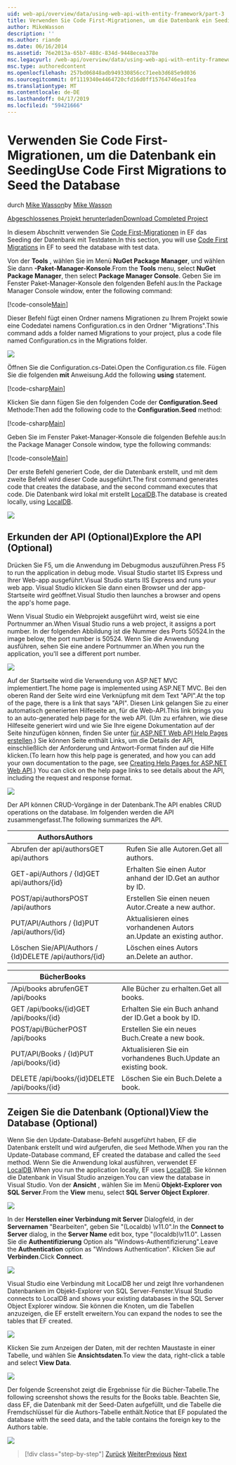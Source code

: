 ```yaml
---
uid: web-api/overview/data/using-web-api-with-entity-framework/part-3
title: Verwenden Sie Code First-Migrationen, um die Datenbank ein Seeding | Microsoft-Dokumentation
author: MikeWasson
description: ''
ms.author: riande
ms.date: 06/16/2014
ms.assetid: 76e2013a-65b7-488c-834d-9448ecea378e
msc.legacyurl: /web-api/overview/data/using-web-api-with-entity-framework/part-3
msc.type: authoredcontent
ms.openlocfilehash: 257bd06848adb949330856cc71eeb3d685e9d036
ms.sourcegitcommit: 0f1119340e4464720cfd16d0ff15764746ea1fea
ms.translationtype: MT
ms.contentlocale: de-DE
ms.lasthandoff: 04/17/2019
ms.locfileid: "59421666"
---
```

# <a name="use-code-first-migrations-to-seed-the-database"></a><span data-ttu-id="bef68-102">Verwenden Sie Code First-Migrationen, um die Datenbank ein Seeding</span><span class="sxs-lookup"><span data-stu-id="bef68-102">Use Code First Migrations to Seed the Database</span></span>

<span data-ttu-id="bef68-103">durch [Mike Wasson](https://github.com/MikeWasson)</span><span class="sxs-lookup"><span data-stu-id="bef68-103">by [Mike Wasson](https://github.com/MikeWasson)</span></span>

[<span data-ttu-id="bef68-104">Abgeschlossenes Projekt herunterladen</span><span class="sxs-lookup"><span data-stu-id="bef68-104">Download Completed Project</span></span>](https://github.com/MikeWasson/BookService)

<span data-ttu-id="bef68-105">In diesem Abschnitt verwenden Sie [Code First-Migrationen](https://msdn.microsoft.com/data/jj591621) in EF das Seeding der Datenbank mit Testdaten.</span><span class="sxs-lookup"><span data-stu-id="bef68-105">In this section, you will use [Code First Migrations](https://msdn.microsoft.com/data/jj591621) in EF to seed the database with test data.</span></span>

<span data-ttu-id="bef68-106">Von der **Tools** , wählen Sie im Menü **NuGet Package Manager**, und wählen Sie dann **-Paket-Manager-Konsole**.</span><span class="sxs-lookup"><span data-stu-id="bef68-106">From the **Tools** menu, select **NuGet Package Manager**, then select **Package Manager Console**.</span></span> <span data-ttu-id="bef68-107">Geben Sie im Fenster Paket-Manager-Konsole den folgenden Befehl aus:</span><span class="sxs-lookup"><span data-stu-id="bef68-107">In the Package Manager Console window, enter the following command:</span></span>

[!code-console[Main](part-3/samples/sample1.cmd)]

<span data-ttu-id="bef68-108">Dieser Befehl fügt einen Ordner namens Migrationen zu Ihrem Projekt sowie eine Codedatei namens Configuration.cs in den Ordner "Migrations".</span><span class="sxs-lookup"><span data-stu-id="bef68-108">This command adds a folder named Migrations to your project, plus a code file named Configuration.cs in the Migrations folder.</span></span>

![](part-3/_static/image1.png)

<span data-ttu-id="bef68-109">Öffnen Sie die Configuration.cs-Datei.</span><span class="sxs-lookup"><span data-stu-id="bef68-109">Open the Configuration.cs file.</span></span> <span data-ttu-id="bef68-110">Fügen Sie die folgenden **mit** Anweisung.</span><span class="sxs-lookup"><span data-stu-id="bef68-110">Add the following **using** statement.</span></span>

[!code-csharp[Main](part-3/samples/sample2.cs)]

<span data-ttu-id="bef68-111">Klicken Sie dann fügen Sie den folgenden Code der **Configuration.Seed** Methode:</span><span class="sxs-lookup"><span data-stu-id="bef68-111">Then add the following code to the **Configuration.Seed** method:</span></span>

[!code-csharp[Main](part-3/samples/sample3.cs)]

<span data-ttu-id="bef68-112">Geben Sie im Fenster Paket-Manager-Konsole die folgenden Befehle aus:</span><span class="sxs-lookup"><span data-stu-id="bef68-112">In the Package Manager Console window, type the following commands:</span></span>

[!code-console[Main](part-3/samples/sample4.cmd)]

<span data-ttu-id="bef68-113">Der erste Befehl generiert Code, der die Datenbank erstellt, und mit dem zweite Befehl wird dieser Code ausgeführt.</span><span class="sxs-lookup"><span data-stu-id="bef68-113">The first command generates code that creates the database, and the second command executes that code.</span></span> <span data-ttu-id="bef68-114">Die Datenbank wird lokal mit erstellt [LocalDB](https://msdn.microsoft.com/library/hh510202.aspx).</span><span class="sxs-lookup"><span data-stu-id="bef68-114">The database is created locally, using [LocalDB](https://msdn.microsoft.com/library/hh510202.aspx).</span></span>

![](part-3/_static/image2.png)

## <a name="explore-the-api-optional"></a><span data-ttu-id="bef68-115">Erkunden der API (Optional)</span><span class="sxs-lookup"><span data-stu-id="bef68-115">Explore the API (Optional)</span></span>

<span data-ttu-id="bef68-116">Drücken Sie F5, um die Anwendung im Debugmodus auszuführen.</span><span class="sxs-lookup"><span data-stu-id="bef68-116">Press F5 to run the application in debug mode.</span></span> <span data-ttu-id="bef68-117">Visual Studio startet IIS Express und Ihrer Web-app ausgeführt.</span><span class="sxs-lookup"><span data-stu-id="bef68-117">Visual Studio starts IIS Express and runs your web app.</span></span> <span data-ttu-id="bef68-118">Visual Studio klicken Sie dann einen Browser und der app-Startseite wird geöffnet.</span><span class="sxs-lookup"><span data-stu-id="bef68-118">Visual Studio then launches a browser and opens the app's home page.</span></span>

<span data-ttu-id="bef68-119">Wenn Visual Studio ein Webprojekt ausgeführt wird, weist sie eine Portnummer an.</span><span class="sxs-lookup"><span data-stu-id="bef68-119">When Visual Studio runs a web project, it assigns a port number.</span></span> <span data-ttu-id="bef68-120">In der folgenden Abbildung ist die Nummer des Ports 50524.</span><span class="sxs-lookup"><span data-stu-id="bef68-120">In the image below, the port number is 50524.</span></span> <span data-ttu-id="bef68-121">Wenn Sie die Anwendung ausführen, sehen Sie eine andere Portnummer an.</span><span class="sxs-lookup"><span data-stu-id="bef68-121">When you run the application, you'll see a different port number.</span></span>

![](part-3/_static/image3.png)

<span data-ttu-id="bef68-122">Auf der Startseite wird die Verwendung von ASP.NET MVC implementiert.</span><span class="sxs-lookup"><span data-stu-id="bef68-122">The home page is implemented using ASP.NET MVC.</span></span> <span data-ttu-id="bef68-123">Bei den oberen Rand der Seite wird eine Verknüpfung mit dem Text "API".</span><span class="sxs-lookup"><span data-stu-id="bef68-123">At the top of the page, there is a link that says "API".</span></span> <span data-ttu-id="bef68-124">Diesen Link gelangen Sie zu einer automatisch generierten Hilfeseite an, für die Web-API.</span><span class="sxs-lookup"><span data-stu-id="bef68-124">This link brings you to an auto-generated help page for the web API.</span></span> <span data-ttu-id="bef68-125">(Um zu erfahren, wie diese Hilfeseite generiert wird und wie Sie Ihre eigene Dokumentation auf der Seite hinzufügen können, finden Sie unter [für ASP.NET Web API Help Pages erstellen](../../getting-started-with-aspnet-web-api/creating-api-help-pages.md).) Sie können Seite enthält Links, um die Details der API, einschließlich der Anforderung und Antwort-Format finden auf die Hilfe klicken.</span><span class="sxs-lookup"><span data-stu-id="bef68-125">(To learn how this help page is generated, and how you can add your own documentation to the page, see [Creating Help Pages for ASP.NET Web API](../../getting-started-with-aspnet-web-api/creating-api-help-pages.md).) You can click on the help page links to see details about the API, including the request and response format.</span></span>

![](part-3/_static/image4.png)

<span data-ttu-id="bef68-126">Der API können CRUD-Vorgänge in der Datenbank.</span><span class="sxs-lookup"><span data-stu-id="bef68-126">The API enables CRUD operations on the database.</span></span> <span data-ttu-id="bef68-127">Im folgenden werden die API zusammengefasst.</span><span class="sxs-lookup"><span data-stu-id="bef68-127">The following summarizes the API.</span></span>

| <span data-ttu-id="bef68-128">Authors</span><span class="sxs-lookup"><span data-stu-id="bef68-128">Authors</span></span> |  |
| --- | -- |
| <span data-ttu-id="bef68-129">Abrufen der api/authors</span><span class="sxs-lookup"><span data-stu-id="bef68-129">GET api/authors</span></span> | <span data-ttu-id="bef68-130">Rufen Sie alle Autoren.</span><span class="sxs-lookup"><span data-stu-id="bef68-130">Get all authors.</span></span> |
| <span data-ttu-id="bef68-131">GET-api/Authors / {Id}</span><span class="sxs-lookup"><span data-stu-id="bef68-131">GET api/authors/{id}</span></span> | <span data-ttu-id="bef68-132">Erhalten Sie einen Autor anhand der ID.</span><span class="sxs-lookup"><span data-stu-id="bef68-132">Get an author by ID.</span></span> |
| <span data-ttu-id="bef68-133">POST/api/authors</span><span class="sxs-lookup"><span data-stu-id="bef68-133">POST /api/authors</span></span> | <span data-ttu-id="bef68-134">Erstellen Sie einen neuen Autor.</span><span class="sxs-lookup"><span data-stu-id="bef68-134">Create a new author.</span></span> |
| <span data-ttu-id="bef68-135">PUT/API/Authors / {Id}</span><span class="sxs-lookup"><span data-stu-id="bef68-135">PUT /api/authors/{id}</span></span> | <span data-ttu-id="bef68-136">Aktualisieren eines vorhandenen Autors an.</span><span class="sxs-lookup"><span data-stu-id="bef68-136">Update an existing author.</span></span> |
| <span data-ttu-id="bef68-137">Löschen Sie/API/Authors / {Id}</span><span class="sxs-lookup"><span data-stu-id="bef68-137">DELETE /api/authors/{id}</span></span> | <span data-ttu-id="bef68-138">Löschen eines Autors an.</span><span class="sxs-lookup"><span data-stu-id="bef68-138">Delete an author.</span></span> |

| <span data-ttu-id="bef68-139">Bücher</span><span class="sxs-lookup"><span data-stu-id="bef68-139">Books</span></span> |  |
| --- | -- |
| <span data-ttu-id="bef68-140">/Api/books abrufen</span><span class="sxs-lookup"><span data-stu-id="bef68-140">GET /api/books</span></span> | <span data-ttu-id="bef68-141">Alle Bücher zu erhalten.</span><span class="sxs-lookup"><span data-stu-id="bef68-141">Get all books.</span></span> |
| <span data-ttu-id="bef68-142">GET /api/books/{id}</span><span class="sxs-lookup"><span data-stu-id="bef68-142">GET /api/books/{id}</span></span> | <span data-ttu-id="bef68-143">Erhalten Sie ein Buch anhand der ID.</span><span class="sxs-lookup"><span data-stu-id="bef68-143">Get a book by ID.</span></span> |
| <span data-ttu-id="bef68-144">POST/api/Bücher</span><span class="sxs-lookup"><span data-stu-id="bef68-144">POST /api/books</span></span> | <span data-ttu-id="bef68-145">Erstellen Sie ein neues Buch.</span><span class="sxs-lookup"><span data-stu-id="bef68-145">Create a new book.</span></span> |
| <span data-ttu-id="bef68-146">PUT/API/Books / {Id}</span><span class="sxs-lookup"><span data-stu-id="bef68-146">PUT /api/books/{id}</span></span> | <span data-ttu-id="bef68-147">Aktualisieren Sie ein vorhandenes Buch.</span><span class="sxs-lookup"><span data-stu-id="bef68-147">Update an existing book.</span></span> |
| <span data-ttu-id="bef68-148">DELETE /api/books/{id}</span><span class="sxs-lookup"><span data-stu-id="bef68-148">DELETE /api/books/{id}</span></span> | <span data-ttu-id="bef68-149">Löschen Sie ein Buch.</span><span class="sxs-lookup"><span data-stu-id="bef68-149">Delete a book.</span></span> |

## <a name="view-the-database-optional"></a><span data-ttu-id="bef68-150">Zeigen Sie die Datenbank (Optional)</span><span class="sxs-lookup"><span data-stu-id="bef68-150">View the Database (Optional)</span></span>

<span data-ttu-id="bef68-151">Wenn Sie den Update-Database-Befehl ausgeführt haben, EF die Datenbank erstellt und wird aufgerufen, die `Seed` Methode.</span><span class="sxs-lookup"><span data-stu-id="bef68-151">When you ran the Update-Database command, EF created the database and called the `Seed` method.</span></span> <span data-ttu-id="bef68-152">Wenn Sie die Anwendung lokal ausführen, verwendet EF [LocalDB](https://blogs.msdn.com/b/sqlexpress/archive/2011/07/12/introducing-localdb-a-better-sql-express.aspx).</span><span class="sxs-lookup"><span data-stu-id="bef68-152">When you run the application locally, EF uses [LocalDB](https://blogs.msdn.com/b/sqlexpress/archive/2011/07/12/introducing-localdb-a-better-sql-express.aspx).</span></span> <span data-ttu-id="bef68-153">Sie können die Datenbank in Visual Studio anzeigen.</span><span class="sxs-lookup"><span data-stu-id="bef68-153">You can view the database in Visual Studio.</span></span> <span data-ttu-id="bef68-154">Von der **Ansicht** , wählen Sie im Menü **Objekt-Explorer von SQL Server**.</span><span class="sxs-lookup"><span data-stu-id="bef68-154">From the **View** menu, select **SQL Server Object Explorer**.</span></span>

![](part-3/_static/image5.png)

<span data-ttu-id="bef68-155">In der **Herstellen einer Verbindung mit Server** Dialogfeld, in der **Servernamen** "Bearbeiten", geben Sie "(Localdb) \v11.0".</span><span class="sxs-lookup"><span data-stu-id="bef68-155">In the **Connect to Server** dialog, in the **Server Name** edit box, type "(localdb)\v11.0".</span></span> <span data-ttu-id="bef68-156">Lassen Sie die **Authentifizierung** Option als "Windows-Authentifizierung".</span><span class="sxs-lookup"><span data-stu-id="bef68-156">Leave the **Authentication** option as "Windows Authentication".</span></span> <span data-ttu-id="bef68-157">Klicken Sie auf **Verbinden**.</span><span class="sxs-lookup"><span data-stu-id="bef68-157">Click **Connect**.</span></span>

![](part-3/_static/image6.png)

<span data-ttu-id="bef68-158">Visual Studio eine Verbindung mit LocalDB her und zeigt Ihre vorhandenen Datenbanken im Objekt-Explorer von SQL Server-Fenster.</span><span class="sxs-lookup"><span data-stu-id="bef68-158">Visual Studio connects to LocalDB and shows your existing databases in the SQL Server Object Explorer window.</span></span> <span data-ttu-id="bef68-159">Sie können die Knoten, um die Tabellen anzuzeigen, die EF erstellt erweitern.</span><span class="sxs-lookup"><span data-stu-id="bef68-159">You can expand the nodes to see the tables that EF created.</span></span>

![](part-3/_static/image7.png)

<span data-ttu-id="bef68-160">Klicken Sie zum Anzeigen der Daten, mit der rechten Maustaste in einer Tabelle, und wählen Sie **Ansichtsdaten**.</span><span class="sxs-lookup"><span data-stu-id="bef68-160">To view the data, right-click a table and select **View Data**.</span></span>

![](part-3/_static/image8.png)

<span data-ttu-id="bef68-161">Der folgende Screenshot zeigt die Ergebnisse für die Bücher-Tabelle.</span><span class="sxs-lookup"><span data-stu-id="bef68-161">The following screenshot shows the results for the Books table.</span></span> <span data-ttu-id="bef68-162">Beachten Sie, dass EF, die Datenbank mit der Seed-Daten aufgefüllt, und die Tabelle die Fremdschlüssel für die Authors-Tabelle enthält.</span><span class="sxs-lookup"><span data-stu-id="bef68-162">Notice that EF populated the database with the seed data, and the table contains the foreign key to the Authors table.</span></span>

![](part-3/_static/image9.png)

> [!div class="step-by-step"]
> <span data-ttu-id="bef68-163">[Zurück](part-2.md)
> [Weiter](part-4.md)</span><span class="sxs-lookup"><span data-stu-id="bef68-163">[Previous](part-2.md)
[Next](part-4.md)</span></span>
